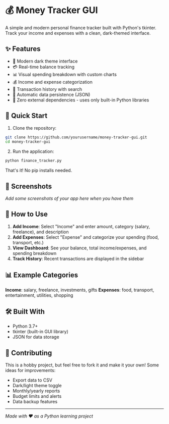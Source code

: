 # 💰 Money Tracker GUI

A simple and modern personal finance tracker built with Python's tkinter. Track your income and expenses with a clean, dark-themed interface.



## ✨ Features

- 🎨 Modern dark theme interface
- 💳 Real-time balance tracking
- 📊 Visual spending breakdown with custom charts
- 💰 Income and expense categorization
- 📝 Transaction history with search
- 💾 Automatic data persistence (JSON)
- 🚀 Zero external dependencies - uses only built-in Python libraries

## 🚀 Quick Start

1. Clone the repository:
```bash
git clone https://github.com/yourusername/money-tracker-gui.git
cd money-tracker-gui
```

2. Run the application:
```bash
python finance_tracker.py
```

That's it! No pip installs needed.

## 📱 Screenshots

*Add some screenshots of your app here when you have them*

## 🎯 How to Use

1. **Add Income**: Select "Income" and enter amount, category (salary, freelance), and description
2. **Add Expenses**: Select "Expense" and categorize your spending (food, transport, etc.)
3. **View Dashboard**: See your balance, total income/expenses, and spending breakdown
4. **Track History**: Recent transactions are displayed in the sidebar

## 📊 Example Categories

**Income**: salary, freelance, investments, gifts
**Expenses**: food, transport, entertainment, utilities, shopping

## 🛠️ Built With

- Python 3.7+
- tkinter (built-in GUI library)
- JSON for data storage


## 🤝 Contributing

This is a hobby project, but feel free to fork it and make it your own! Some ideas for improvements:

- Export data to CSV
- Dark/light theme toggle
- Monthly/yearly reports
- Budget limits and alerts
- Data backup features

---

*Made with ❤️ as a Python learning project*